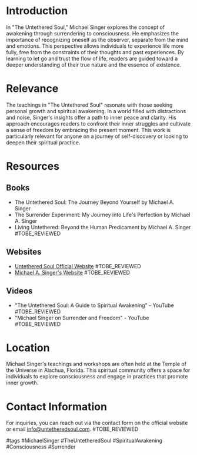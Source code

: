 # Introduction
In "The Untethered Soul," Michael Singer explores the concept of awakening through surrendering to consciousness. He emphasizes the importance of recognizing oneself as the observer, separate from the mind and emotions. This perspective allows individuals to experience life more fully, free from the constraints of their thoughts and past experiences. By learning to let go and trust the flow of life, readers are guided toward a deeper understanding of their true nature and the essence of existence.

# Relevance
The teachings in "The Untethered Soul" resonate with those seeking personal growth and spiritual awakening. In a world filled with distractions and noise, Singer's insights offer a path to inner peace and clarity. His approach encourages readers to confront their inner struggles and cultivate a sense of freedom by embracing the present moment. This work is particularly relevant for anyone on a journey of self-discovery or looking to deepen their spiritual practice.

# Resources

## Books
- The Untethered Soul: The Journey Beyond Yourself by Michael A. Singer
- The Surrender Experiment: My Journey into Life's Perfection by Michael A. Singer
- Living Untethered: Beyond the Human Predicament by Michael A. Singer #TOBE_REVIEWED

## Websites
- [Untethered Soul Official Website](https://www.untetheredsoul.com) #TOBE_REVIEWED
- [Michael A. Singer's Website](https://www.michaelsinger.com) #TOBE_REVIEWED

## Videos
- "The Untethered Soul: A Guide to Spiritual Awakening" - YouTube #TOBE_REVIEWED
- "Michael Singer on Surrender and Freedom" - YouTube #TOBE_REVIEWED

# Location
Michael Singer's teachings and workshops are often held at the Temple of the Universe in Alachua, Florida. This spiritual community offers a space for individuals to explore consciousness and engage in practices that promote inner growth.

# Contact Information
For inquiries, you can reach out via the contact form on the official website or email info@untetheredsoul.com. #TOBE_REVIEWED

#tags 
#MichaelSinger #TheUntetheredSoul #SpiritualAwakening #Consciousness #Surrender
